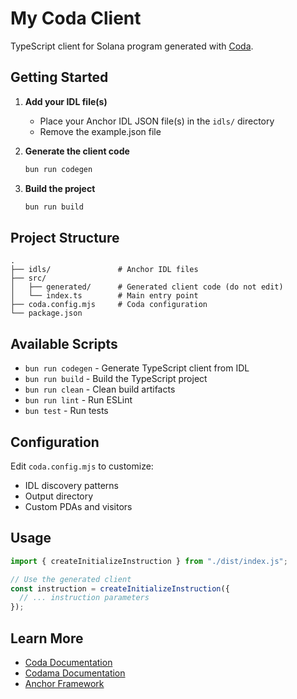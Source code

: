# My Coda Client

TypeScript client for Solana program generated with [Coda](https://github.com/macalinao/coda).

## Getting Started

1. **Add your IDL file(s)**
   - Place your Anchor IDL JSON file(s) in the `idls/` directory
   - Remove the example.json file

2. **Generate the client code**
   ```bash
   bun run codegen
   ```

3. **Build the project**
   ```bash
   bun run build
   ```

## Project Structure

```
.
├── idls/               # Anchor IDL files
├── src/
│   ├── generated/      # Generated client code (do not edit)
│   └── index.ts        # Main entry point
├── coda.config.mjs     # Coda configuration
└── package.json
```

## Available Scripts

- `bun run codegen` - Generate TypeScript client from IDL
- `bun run build` - Build the TypeScript project
- `bun run clean` - Clean build artifacts
- `bun run lint` - Run ESLint
- `bun test` - Run tests

## Configuration

Edit `coda.config.mjs` to customize:
- IDL discovery patterns
- Output directory
- Custom PDAs and visitors

## Usage

```typescript
import { createInitializeInstruction } from "./dist/index.js";

// Use the generated client
const instruction = createInitializeInstruction({
  // ... instruction parameters
});
```

## Learn More

- [Coda Documentation](https://github.com/macalinao/coda)
- [Codama Documentation](https://github.com/codama-idl/codama)
- [Anchor Framework](https://www.anchor-lang.com/)